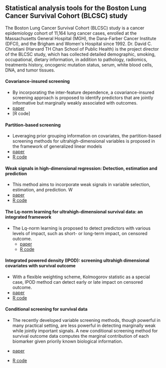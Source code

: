 ## Statistical analysis tools for the Boston Lung Cancer Survival Cohort (BLCSC) study

The Boston Lung Cancer Survival Cohort (BLCSC) study is a cancer epidemiology cohort of 11,164 lung cancer cases, enrolled at the Massachusetts General Hospital (MGH), the Dana-Farber Cancer Institute (DFCI), and the Brigham and Women's Hospital since 1992. Dr. David C. Christiani (Harvard TH Chan School of Public Health) is the project director of the BLCSC study, which has collected detailed demographic, smoking, occupational, dietary information, in addition to pathology, radiomics, treatments history, oncogenic mutation status, serum, white blood cells, DNA, and tumor tissues. 


#### Covariance-insured screening
 * By incorporating the inter-feature dependence, a covariance-insured screening approach is proposed
to identify predictors that are jointly informative but marginally weakly associated with outcomes.
  * [paper](https://www.stt.msu.edu/users/hhong/2018-CIS_CSDA_final%20%281%29.pdf)
  * [R code]
  
#### Partition-based screening
 * Leveraging prior grouping information on covariates, the partition-based screening methods for ultrahigh-dimensional variables is proposed in the framework of generalized linear models
 * [paper](https://www.stt.msu.edu/users/hhong/pbs.pdf)
 * [R code]()

#### Weak signals in high-dimensional regression: Detection, estimation and prediction
 * This method aims to incorporate weak signals in variable selection,
estimation, and prediction. W
 * [paper](https://www.stt.msu.edu/users/hhong/asmb.2340%20%281%29.pdf)
 * [R code]()


#### The Lq-norm learning for ultrahigh-dimensional survival data: an integrated framework
* The Lq-norm learning is proposed to detect predictors with various levels of impact, such as short- or long-term impact, on censored
outcome.
  * [paper](https://www.stt.msu.edu/users/hhong/2018-CMC-0715-4p.pdf)
  * [R code](https://github.com/younghhk/software/blob/master/Lq.R)
  
#### Integrated powered density (IPOD): screening ultrahigh dimensional covariates with survival outcome
 *  With a flexible weighting scheme, Kolmogorov statistic as a special case,  IPOD method can detect early or late impact on censored outcome.
  * [paper](https://www.stt.msu.edu/users/hhong/Hong_et_al-2017-Biometrics.pdf)
  * [R code](https://github.com/younghhk/software/blob/master/IPOD.R)
 
#### Conditional screening for survival data
 * The recently developed variable screening methods, though powerful in many practical setting,  are less powerful in detecting marginally weak while jointly important signals. A new conditional screening method for survival outcome data computes the marginal contribution of each biomarker given priorily known biological information.

 * [paper](https://www.stt.msu.edu/users/hhong/conditional_survival.pdf) 
 * [R code](https://github.com/younghhk/software/blob/master/CS.R)

